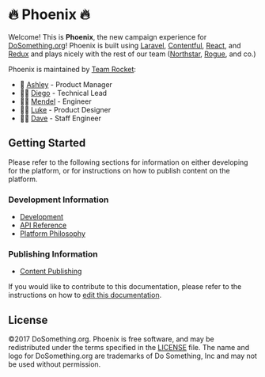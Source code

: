 # 🔥 Phoenix 🔥

Welcome! This is **Phoenix**, the new campaign experience for [DoSomething.org](https://www.dosomething.org)! Phoenix is built using [Laravel](https://laravel.com/docs), [Contentful](https://www.contentful.com), [React](https://reactjs.com/), and [Redux](http://redux.js.org) and plays nicely with the rest of our team \([Northstar](https://github.com/DoSomething/northstar), [Rogue](https://github.com/DoSomething/rogue), and co.\)

Phoenix is maintained by [Team Rocket](https://github.com/orgs/DoSomething/teams/team-rocket):

* 💁 [Ashley](https://github.com/ashleybaldwin) - Product Manager
* 👨‍💻 [Diego](https://github.com/weerd) - Technical Lead
* 👨‍💻 [Mendel](https://github.com/mendelB) - Engineer
* 👨‍🎨 [Luke](https://github.com/lkpttn) - Product Designer
* 👨‍🔬 [Dave](https://github.com/DFurnes) - Staff Engineer

## Getting Started

Please refer to the following sections for information on either developing for the platform, or for instructions on how to publish content on the platform.

### Development Information

* [Development](development/overview.md)
* [API Reference](api-reference/overview.md)
* [Platform Philosophy](platform-philosophy/overview.md)

### Publishing Information

* [Content Publishing](content-publishing/overview.md)

If you would like to contribute to this documentation, please refer to the instructions on how to [edit this documentation](contributing-instructions/edit-this-documentation.md).

## License

©2017 DoSomething.org. Phoenix is free software, and may be redistributed under the terms specified in the [LICENSE](https://github.com/DoSomething/phoenix/blob/dev/LICENSE) file. The name and logo for DoSomething.org are trademarks of Do Something, Inc and may not be used without permission.

